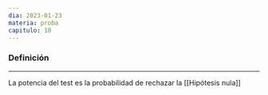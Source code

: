 ```yaml
---
dia: 2023-01-23
materia: proba
capitulo: 10
---
```

### Definición
---
La potencia del test es la probabilidad de rechazar la [[Hipótesis nula]]